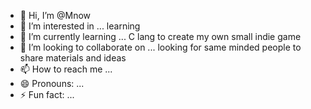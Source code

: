 - 👋 Hi, I’m @Mnow
- 👀 I’m interested in ... learning
- 🌱 I’m currently learning ...  C lang to create my own small indie game
- 💞️ I’m looking to collaborate on ... looking for same minded people to share materials and ideas
- 📫 How to reach me ...
- 😄 Pronouns: ...
- ⚡ Fun fact: ...

<!---        
Mnoweni/Mnoweni is a ✨ special ✨ repository because its `README.md` (this file) appears on your GitHub profile.
You can click the Preview link to take a look at your changes.
--->
